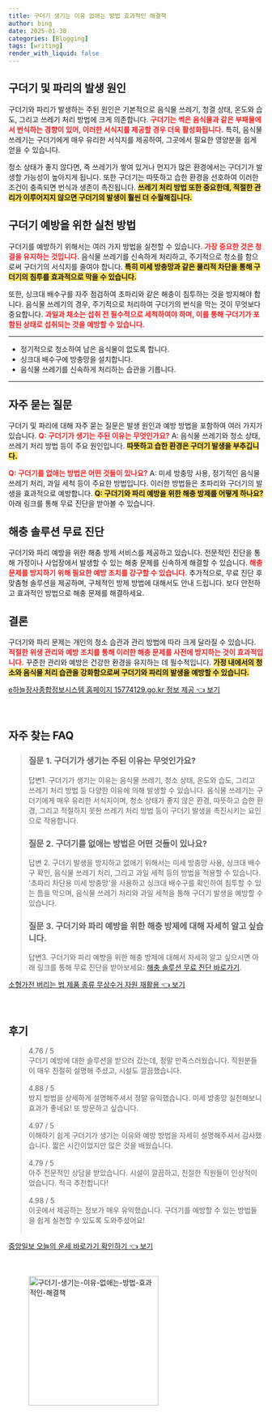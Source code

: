 ```yaml
---
title: 구더기 생기는 이유 없애는 방법 효과적인 해결책
author: bing
date: 2025-01-30
categories: [Blogging]
tags: [writing]
render_with_liquid: false
---
```



<h2 id='구더기_및_파리의_발생_원인'>구더기 및 파리의 발생 원인</h2>

<p>구더기와 파리가 발생하는 주된 원인은 기본적으로 음식물 쓰레기, 청결 상태, 온도와 습도, 그리고 쓰레기 처리 방법에 크게 의존합니다. <b><span style="color: #ee2323;">구더기는 썩은 음식물과 같은 부패물에서 번식하는 경향이 있어, 이러한 서식지를 제공할 경우 더욱 활성화됩니다.</span></b> 특히, 음식물 쓰레기는 구더기에게 매우 유리한 서식지를 제공하여, 그곳에서 필요한 영양분을 쉽게 얻을 수 있습니다. </p>

<p>청소 상태가 좋지 않다면, 즉 쓰레기가 쌓여 있거나 먼지가 많은 환경에서는 구더기가 발생할 가능성이 높아지게 됩니다. 또한 구더기는 따뜻하고 습한 환경을 선호하여 이러한 조건이 충족되면 번식과 생존이 촉진됩니다. <b><span style="background-color: #ffe066;">쓰레기 처리 방법 또한 중요한데, 적절한 관리가 이루어지지 않으면 구더기의 발생이 훨씬 더 수월해집니다.</span></b></p>

<h2 id='구더기_예방을_위한_실천_방법'>구더기 예방을 위한 실천 방법</h2>

<p>구더기를 예방하기 위해서는 여러 가지 방법을 실천할 수 있습니다. <b><span style="color: #ee2323;">가장 중요한 것은 청결을 유지하는 것입니다.</span></b> 음식물 쓰레기를 신속하게 처리하고, 주기적으로 청소를 함으로써 구더기의 서식지를 줄여야 합니다. <b><span style="background-color: #ffe066;">특히 미세 방충망과 같은 물리적 차단을 통해 구더기의 침투를 효과적으로 막을 수 있습니다.</span></b></p>

<p>또한, 싱크대 배수구를 자주 점검하여 초파리와 같은 해충이 침투하는 것을 방지해야 합니다. 음식물 쓰레기의 경우, 주기적으로 처리하여 구더기의 번식을 막는 것이 무엇보다 중요합니다. <b><span style="color: #ee2323;">과일과 채소는 섭취 전 필수적으로 세척하여야 하며, 이를 통해 구더기가 포함된 상태로 섭취되는 것을 예방할 수 있습니다.</span></b></p>

<hr />

<ul>
    <li>정기적으로 청소하여 남은 음식물이 없도록 합니다.</li>
    <li>싱크대 배수구에 방충망을 설치합니다.</li>
    <li>음식물 쓰레기를 신속하게 처리하는 습관을 기릅니다.</li>
</ul>

<hr />

<h2 id='자주_묻는_질문'>자주 묻는 질문</h2>

<p>구더기 및 파리에 대해 자주 묻는 질문은 발생 원인과 예방 방법을 포함하여 여러 가지가 있습니다. <b><span style="color: #ee2323;">Q: 구더기가 생기는 주된 이유는 무엇인가요?</span></b> A: 음식물 쓰레기와 청소 상태, 쓰레기 처리 방법 등이 주요 원인입니다. <b><span style="background-color: #ffe066;">따뜻하고 습한 환경은 구더기 발생을 부추깁니다.</span></b></p>

<p><b><span style="color: #ee2323;">Q: 구더기를 없애는 방법은 어떤 것들이 있나요?</span></b> A: 미세 방충망 사용, 정기적인 음식물 쓰레기 처리, 과일 세척 등이 주요한 방법입니다. 이러한 방법들은 초파리와 구더기의 발생을 효과적으로 예방합니다. <b><span style="background-color: #ffe066;">Q: 구더기와 파리 예방을 위한 해충 방제를 어떻게 하나요?</span></b> 아래 링크를 통해 무료 진단을 받아볼 수 있습니다.</p>

<h2 id='해충_솔루션_무료_진단'>해충 솔루션 무료 진단</h2>

<p>구더기와 파리 예방을 위한 해충 방제 서비스를 제공하고 있습니다. 전문적인 진단을 통해 가정이나 사업장에서 발생할 수 있는 해충 문제를 신속하게 해결할 수 있습니다. <b><span style="color: #ee2323;">해충 문제를 방지하기 위해 필요한 예방 조치를 강구할 수 있습니다.</span></b> 추가적으로, 무료 진단 후 맞춤형 솔루션을 제공하며, 구체적인 방제 방법에 대해서도 안내 드립니다. 보다 안전하고 효과적인 방법으로 해충 문제를 해결하세요.</p>

<h2 id='결론'>결론</h2>

<p>구더기와 파리 문제는 개인의 청소 습관과 관리 방법에 따라 크게 달라질 수 있습니다. <b><span style="color: #ee2323;">적절한 위생 관리와 예방 조치를 통해 이러한 해충 문제를 사전에 방지하는 것이 효과적입니다.</span></b> 꾸준한 관리와 예방은 건강한 환경을 유지하는 데 필수적입니다. <b><span style="background-color: #ffe066;">가정 내에서의 청소와 음식물 처리 습관을 강화함으로써 구더기와 파리의 발생을 예방할 수 있습니다.</span></b></p>


<p><a class="click-button" title="e하늘장사종합정보시스템 홈페이지 15774129.go.kr 정보 제공" href="https://purplelist.github.io/posts/e%ED%95%98%EB%8A%98%EC%9E%A5%EC%82%AC%EC%A2%85%ED%95%A9%EC%A0%95%EB%B3%B4%EC%8B%9C%EC%8A%A4%ED%85%9C-%ED%99%88%ED%8E%98%EC%9D%B4%EC%A7%80-15774129.go.kr-%EC%A0%95%EB%B3%B4-%EC%A0%9C%EA%B3%B5/" rel="dofollow">e하늘장사종합정보시스템 홈페이지 15774129.go.kr 정보 제공 👈 보기</a></p><br>
<h2 id='자주_찾는_FAQ'>자주 찾는 FAQ</h2>
<div itemscope="" itemtype="https://schema.org/FAQPage"> 
<blockquote> 
<div itemscope="" itemprop="mainEntity" itemtype="https://schema.org/Question"> 
<h3 itemprop="name">질문 1. 구더기가 생기는 주된 이유는 무엇인가요?</h3> 
<div itemscope="" itemprop="acceptedAnswer" itemtype="https://schema.org/Answer"> 
<span itemprop="text"> 
<p>답변1. 구더기가 생기는 이유는 음식물 쓰레기, 청소 상태, 온도와 습도, 그리고 쓰레기 처리 방법 등 다양한 이유에 의해 발생할 수 있습니다. 음식물 쓰레기는 구더기에게 매우 유리한 서식지이며, 청소 상태가 좋지 않은 환경, 따뜻하고 습한 환경, 그리고 적절하지 못한 쓰레기 처리 방법 등이 구더기 발생을 촉진시키는 요인으로 작용합니다.</p> 
</span> 
</div> 
</div> 

<div itemscope="" itemprop="mainEntity" itemtype="https://schema.org/Question"> 
<h3 itemprop="name">질문 2. 구더기를 없애는 방법은 어떤 것들이 있나요?</h3> 
<div itemscope="" itemprop="acceptedAnswer" itemtype="https://schema.org/Answer"> 
<span itemprop="text"> 
<p>답변 2. 구더기 발생을 방지하고 없애기 위해서는 미세 방충망 사용, 싱크대 배수구 확인, 음식물 쓰레기 처리, 그리고 과일 세척 등의 방법을 적용할 수 있습니다. '초파리 차단용 미세 방충망'을 사용하고 싱크대 배수구를 확인하여 침투할 수 있는 틈을 막으며, 음식물 쓰레기 처리와 과일 세척을 통해 구더기 발생을 예방할 수 있습니다.</p> 
</span> 
</div> 
</div> 

<div itemscope="" itemprop="mainEntity" itemtype="https://schema.org/Question"> 
<h3 itemprop="name">질문 3. 구더기와 파리 예방을 위한 해충 방제에 대해 자세히 알고 싶습니다.</h3> 
<div itemscope="" itemprop="acceptedAnswer" itemtype="https://schema.org/Answer"> 
<span itemprop="text"> 
<p>답변3. 구더기와 파리 예방을 위한 해충 방제에 대해서 자세히 알고 싶으시면 아래 링크를 통해 무료 진단을 받아보세요: <a href="#">해충 솔루션 무료 진단 바로가기</a>.</p> 
</span> 
</div> 
</div> 
</blockquote> 
</div>
<p><a class="click-button" title="소형가전 버리는 법 제품 종류 무상수거 자원 재활용" href="https://purplelist.github.io/posts/%EC%86%8C%ED%98%95%EA%B0%80%EC%A0%84-%EB%B2%84%EB%A6%AC%EB%8A%94-%EB%B2%95-%EC%A0%9C%ED%92%88-%EC%A2%85%EB%A5%98-%EB%AC%B4%EC%83%81%EC%88%98%EA%B1%B0-%EC%9E%90%EC%9B%90-%EC%9E%AC%ED%99%9C%EC%9A%A9/" rel="dofollow">소형가전 버리는 법 제품 종류 무상수거 자원 재활용 👈 보기</a></p><br>
<h2 id='후기'>후기</h2>
<div itemscope itemtype="https://schema.org/Product">
  <blockquote>
  <div itemprop="review" itemscope itemtype="https://schema.org/Review">
      <div itemprop="reviewRating" itemscope itemtype="https://schema.org/Rating"> <span itemprop="ratingValue">4.76</span> / <span itemprop="bestRating">5</span> </div>
      <span itemprop="reviewBody">구더기 예방에 대한 솔루션을 받으러 갔는데, 정말 만족스러웠습니다. 직원분들이 매우 친절히 설명해 주셨고, 시설도 깔끔했습니다.</span>
  </div>
  <br>
  <div itemprop="review" itemscope itemtype="https://schema.org/Review">
      <div itemprop="reviewRating" itemscope itemtype="https://schema.org/Rating"> <span itemprop="ratingValue">4.88</span> / <span itemprop="bestRating">5</span> </div>
      <span itemprop="reviewBody">방지 방법을 상세하게 설명해주셔서 정말 유익했습니다. 미세 방충망 실천해보니 효과가 좋네요! 또 방문하고 싶습니다.</span>
  </div>
  <br>
  <div itemprop="review" itemscope itemtype="https://schema.org/Review">
      <div itemprop="reviewRating" itemscope itemtype="https://schema.org/Rating"> <span itemprop="ratingValue">4.97</span> / <span itemprop="bestRating">5</span> </div>
      <span itemprop="reviewBody">이해하기 쉽게 구더기가 생기는 이유와 예방 방법을 자세히 설명해주셔서 감사했습니다. 짧은 시간이었지만 많은 것을 배웠습니다.</span>
  </div>
  <br>
  <div itemprop="review" itemscope itemtype="https://schema.org/Review">
      <div itemprop="reviewRating" itemscope itemtype="https://schema.org/Rating"> <span itemprop="ratingValue">4.79</span> / <span itemprop="bestRating">5</span> </div>
      <span itemprop="reviewBody">아주 전문적인 상담을 받았습니다. 시설이 깔끔하고, 친절한 직원들이 인상적이었습니다. 적극 추천합니다!</span>
  </div>
  <br>
  <div itemprop="review" itemscope itemtype="https://schema.org/Review">
      <div itemprop="reviewRating" itemscope itemtype="https://schema.org/Rating"> <span itemprop="ratingValue">4.98</span> / <span itemprop="bestRating">5</span> </div>
      <span itemprop="reviewBody">이곳에서 제공하는 정보가 매우 유익했습니다. 구더기를 예방할 수 있는 방법들을 쉽게 실천할 수 있도록 도와주셨어요!</span>
  </div>
  <br>
  </blockquote>
</div>
<p><a class="click-button" title="중앙일보 오늘의 운세 바로가기 확인하기" href="https://purplelist.github.io/posts/%EC%A4%91%EC%95%99%EC%9D%BC%EB%B3%B4-%EC%98%A4%EB%8A%98%EC%9D%98-%EC%9A%B4%EC%84%B8-%EB%B0%94%EB%A1%9C%EA%B0%80%EA%B8%B0-%ED%99%95%EC%9D%B8%ED%95%98%EA%B8%B0/" rel="dofollow">중앙일보 오늘의 운세 바로가기 확인하기 👈 보기</a></p><br>
<figure class="image"><img src="https://purplelist.github.io/assets/img/thumbnail/구더기-생기는-이유-없애는-방법-효과적인-해결책.webp" alt="구더기-생기는-이유-없애는-방법-효과적인-해결책" width="256" height="256"></figure>